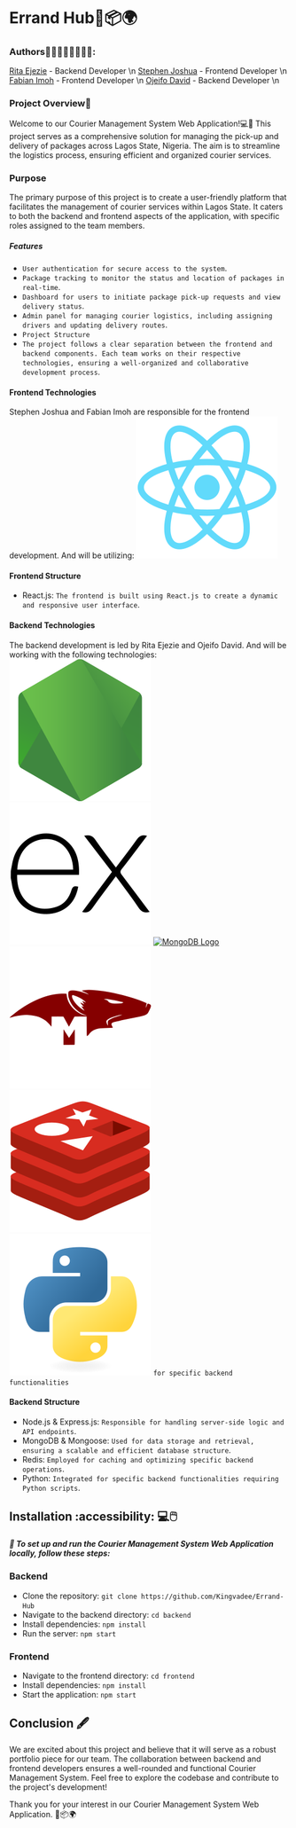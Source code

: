 # Errand Hub🚚📦🌍
### Authors👩‍💻👨‍💻👩‍💻👨‍💻:
[Rita Ejezie](https://github.com/Rita2024) - Backend Developer \n
[Stephen Joshua](https://github.com/Joshpee22) - Frontend Developer \n
[Fabian Imoh](https://github.com/Fabianphilip) - Frontend Developer \n
[Ojeifo David](https://github.com/Kingvadee) - Backend Developer \n

### Project Overview📃
Welcome to our Courier Management System Web Application!💻🚀
This project serves as a comprehensive solution for managing the pick-up and delivery of packages across Lagos State, Nigeria. The aim is to streamline the logistics process, ensuring efficient and organized courier services.

### Purpose
The primary purpose of this project is to create a user-friendly platform that facilitates the management of courier services within Lagos State. It caters to both the backend and frontend aspects of the application, with specific roles assigned to the team members.

##### Features
- `User authentication for secure access to the system`.
- `Package tracking to monitor the status and location of packages in real-time`.
- `Dashboard for users to initiate package pick-up requests and view delivery status`.
- `Admin panel for managing courier logistics, including assigning drivers and updating delivery routes`.
- `Project Structure`
- `The project follows a clear separation between the frontend and backend components. Each team works on their respective technologies, ensuring a well-organized and collaborative development process`.


#### Frontend Technologies
Stephen Joshua and Fabian Imoh are responsible for the frontend development. And will be utilizing:
[![React.js Logo](https://raw.githubusercontent.com/devicons/devicon/master/icons/react/react-original.svg)](https://reactjs.org/)
#### Frontend Structure
- React.js: `The frontend is built using React.js to create a dynamic and responsive user interface`.
  
#### Backend Technologies
The backend development is led by Rita Ejezie and Ojeifo David. And will be working with the following technologies:
[![Node.js Logo](https://raw.githubusercontent.com/devicons/devicon/master/icons/nodejs/nodejs-original.svg)](https://nodejs.org/)
[![Express.js Logo](https://raw.githubusercontent.com/devicons/devicon/master/icons/express/express-original.svg)](https://expressjs.com/)
[![MongoDB Logo](https://webassets.mongodb.com/_com_assets/cms/mongodb_logo1-76twgcu2dm.png)](https://www.mongodb.com/)
![Mongoose Logo](https://raw.githubusercontent.com/devicons/devicon/master/icons/mongoose/mongoose-original.svg)
![Redis Logo](https://raw.githubusercontent.com/devicons/devicon/master/icons/redis/redis-original.svg)
![Python Logo](https://raw.githubusercontent.com/devicons/devicon/master/icons/python/python-original.svg) `for specific backend functionalities`
#### Backend Structure
- Node.js & Express.js: `Responsible for handling server-side logic and API endpoints`.
- MongoDB & Mongoose: `Used for data storage and retrieval, ensuring a scalable and efficient database structure`.
- Redis: `Employed for caching and optimizing specific backend operations`.
- Python: `Integrated for specific backend functionalities requiring Python scripts`.

## Installation :accessibility: 💻🖱️
##### 🧰 To set up and run the Courier Management System Web Application locally, follow these steps:
### Backend
- Clone the repository: `git clone https://github.com/Kingvadee/Errand-Hub`
- Navigate to the backend directory: `cd backend`
- Install dependencies: `npm install`
- Run the server: `npm start`
### Frontend
- Navigate to the frontend directory: `cd frontend`
- Install dependencies: `npm install`
- Start the application: `npm start`

## Conclusion 🖋️
We are excited about this project and believe that it will serve as a robust portfolio piece for our team. The collaboration between backend and frontend developers ensures a well-rounded and functional Courier Management System. Feel free to explore the codebase and contribute to the project's development!

Thank you for your interest in our Courier Management System Web Application. 🚚📦🌍
